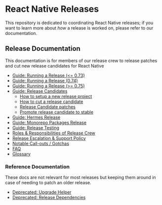 # React Native Releases

This repository is dedicated to coordinating React Native releases; if you want to learn more about _how_ a release is worked on, please refer to our documentation.

## Release Documentation

This documentation is for members of our release crew to release patches and cut new release candidates for React Native
* [Guide: Running a Release (<= 0.73)](./docs/guide-release-process.md)
* [Guide: Running a Release (0.74)](./docs/guide-release-process-0.74.md)
* [Guide: Running a Release (>= 0.75)](./docs/guide-release-process-0.75.md)
* [Guide: Release Candidates](./docs/guide-release-candidate.md)
    * [How to setup a new release project](./docs/guide-release-project-setup.md)
    * [How to cut a release candidate](./docs/guide-release-candidate.md#cut-a-release-candidate)
    * [Release Candidate patches](./docs/guide-release-candidate.md#release-patches-on-release-candidate)
    * [Promote release candidate to stable](./docs/guide-release-candidate.md#promote-release-candidate-to-stable)
* [Guide: Hermes Release](./docs/guide-hermes-release.md)
* [Guide: Monorepo Packages Release](./docs/guide-publish-monorepo.md)
* [Guide: Release Testing](./docs/guide-release-testing.md)
* [Roles & Responsibilities of Release Crew](./docs/roles-and-responsibilities.md)
* [Release Escalation & Support Policy](./docs/support.md)
* [Notable Call-outs / Gotchas](./docs/gotchas.md)
* [FAQ](./docs/faq.md)
* [Glossary](./docs/glossary.md)

### Reference Documentation
These docs are not relevant for most releases but keeping them around in case of needing to patch an older release.
* [Deprecated: Upgrade Helper](./docs/upgrade-helper.md)
* [Deprecated: Release Dependencies](./docs/dependencies.md)


